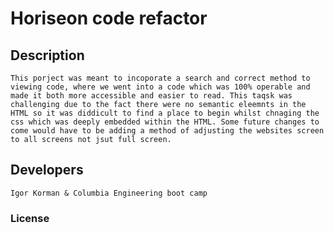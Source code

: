 # Horiseon code refactor

## Description
    This porject was meant to incoporate a search and correct method to viewing code, where we went into a code which was 100% operable and made it both more accessible and easier to read. This taqsk was challenging due to the fact there were no semantic eleemnts in the HTML so it was diddicult to find a place to begin whilst chnaging the css which was deeply embedded within the HTML. Some future changes to come would have to be adding a method of adjusting the websites screen to all screens not jsut full screen.

## Developers
    Igor Korman & Columbia Engineering boot camp

### License
